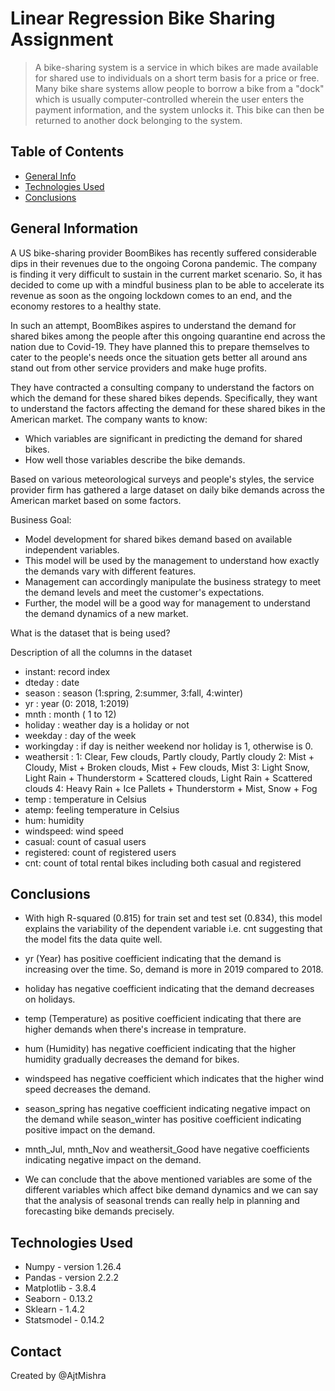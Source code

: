 # Linear Regression Bike Sharing Assignment
> A bike-sharing system is a service in which bikes are made available for shared use to individuals on a short term basis for a price or free. Many bike share systems allow people to borrow a bike from a "dock" which is usually computer-controlled wherein the user enters the payment information, and the system unlocks it. This bike can then be returned to another dock belonging to the system.


## Table of Contents
* [General Info](#general-information)
* [Technologies Used](#technologies-used)
* [Conclusions](#conclusions)

<!-- You can include any other section that is pertinent to your problem -->

## General Information
A US bike-sharing provider BoomBikes has recently suffered considerable dips in their revenues due to the ongoing Corona pandemic. The company is finding it very difficult to sustain in the current market scenario. So, it has decided to come up with a mindful business plan to be able to accelerate its revenue as soon as the ongoing lockdown comes to an end, and the economy restores to a healthy state.

In such an attempt, BoomBikes aspires to understand the demand for shared bikes among the people after this ongoing quarantine end across the nation due to Covid-19. They have planned this to prepare themselves to cater to the people's needs once the situation gets better all around ans stand out from other service providers and make huge profits.

They have contracted a consulting company to understand the factors on which the demand for these shared bikes depends. Specifically, they want to understand the factors affecting the demand for these shared bikes in the American market. The company wants to know:

- Which variables are significant in predicting the demand for shared bikes.
- How well those variables describe the bike demands.

Based on various meteorological surveys and people's styles, the service provider firm has gathered a large dataset on daily bike demands across the American market based on some factors.

Business Goal:
- Model development for shared bikes demand based on available independent variables.
- This model will be used by the management to understand how exactly the demands vary with different features.
- Management can accordingly manipulate the business strategy to meet the demand levels and meet the customer's expectations.
- Further, the model will be a good way for management to understand the demand dynamics of a new market.

What is the dataset that is being used?

Description of all the columns in the dataset

- instant: record index
- dteday : date
- season : season (1:spring, 2:summer, 3:fall, 4:winter)
- yr : year (0: 2018, 1:2019)
- mnth : month ( 1 to 12)
- holiday : weather day is a holiday or not
- weekday : day of the week
- workingday : if day is neither weekend nor holiday is 1, otherwise is 0.
- weathersit :
   1: Clear, Few clouds, Partly cloudy, Partly cloudy
   2: Mist + Cloudy, Mist + Broken clouds, Mist + Few clouds, Mist
   3: Light Snow, Light Rain + Thunderstorm + Scattered clouds, Light Rain + Scattered clouds
   4: Heavy Rain + Ice Pallets + Thunderstorm + Mist, Snow + Fog
- temp : temperature in Celsius
- atemp: feeling temperature in Celsius
- hum: humidity
- windspeed: wind speed
- casual: count of casual users
- registered: count of registered users
- cnt: count of total rental bikes including both casual and registered


<!-- You don't have to answer all the questions - just the ones relevant to your project. -->

## Conclusions
- With high R-squared (0.815) for train set and test set (0.834), this model explains the variability of the dependent variable i.e. cnt suggesting that the model fits the data quite well.
- yr (Year) has positive coefficient indicating that the demand is increasing over the time. So, demand is more in 2019 compared to 2018.
- holiday has negative coefficient indicating that the demand decreases on holidays.
- temp (Temperature) as positive coefficient indicating that there are higher demands when there's increase in temprature.
- hum (Humidity) has negative coefficient indicating that the higher humidity gradually decreases the demand for bikes.
- windspeed has negative coefficient which indicates that the higher wind speed decreases the demand.
- season_spring has negative coefficient indicating negative impact on the demand while season_winter has positive coefficient indicating positive impact on the demand.
- mnth_Jul, mnth_Nov and weathersit_Good have negative coefficients indicating negative impact on the demand.

- We can conclude that the above mentioned variables are some of the different variables which affect bike demand dynamics and we can say that the analysis of seasonal trends can really help in planning and forecasting bike demands precisely.

<!-- You don't have to answer all the questions - just the ones relevant to your project. -->


## Technologies Used
- Numpy - version 1.26.4
- Pandas - version 2.2.2
- Matplotlib - 3.8.4
- Seaborn - 0.13.2
- Sklearn - 1.4.2
- Statsmodel - 0.14.2


<!-- As the libraries versions keep on changing, it is recommended to mention the version of library used in this project -->

## Contact
Created by @AjtMishra


<!-- Optional -->
<!-- ## License -->
<!-- This project is open source and available under the [... License](). -->

<!-- You don't have to include all sections - just the one's relevant to your project -->
